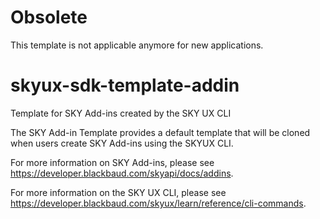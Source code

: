 # Obsolete

This template is not applicable anymore for new applications.

# skyux-sdk-template-addin
Template for SKY Add-ins created by the SKY UX CLI

The SKY Add-in Template provides a default template that will be cloned when users create SKY Add-ins using the SKYUX CLI.

For more information on SKY Add-ins, please see https://developer.blackbaud.com/skyapi/docs/addins.

For more information on the SKY UX CLI, please see https://developer.blackbaud.com/skyux/learn/reference/cli-commands.
